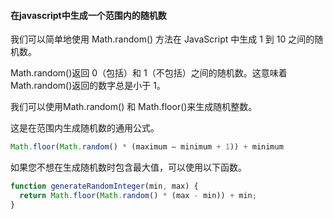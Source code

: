#### 在javascript中生成一个范围内的随机数

我们可以简单地使用 Math.random() 方法在 JavaScript 中生成 1 到 10 之间的随机数。

Math.random()返回 0（包括）和 1（不包括）之间的随机数。这意味着Math.random()返回的数字总是小于 1。

我们可以使用Math.random() 和 Math.floor()来生成随机整数。

这是在范围内生成随机数的通用公式。

```javascript
Math.floor(Math.random() * (maximum – minimum + 1)) + minimum
```

如果您不想在生成随机数时包含最大值，可以使用以下函数。

```javascript
function generateRandomInteger(min, max) {
  return Math.floor(Math.random() * (max - min)) + min;
}
```

